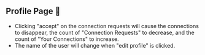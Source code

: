 ## Profile Page 👥

* Clicking "accept" on the connection requests will cause the connections to disappear, the count of "Connection Requests" to decrease, and the count of "Your Connections" to increase.
* The name of the user will change when "edit profile" is clicked. 
